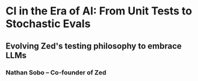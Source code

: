 # CI in the Era of AI: From Unit Tests to Stochastic Evals

## Evolving Zed's testing philosophy to embrace LLMs

### Nathan Sobo – Co-founder of Zed
